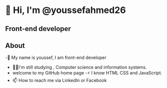# 👋 Hi, I'm @youssefahmed26
## Front-end developer
## About
-🌱 My name is youssef, I am front-end developer
- 👨‍💻I'm still studying , Computer science and information systems.
- welcome to my GitHub home page
-⚡ I know HTML CSS and JavaScript.
- 📫 How to reach me via LinkedIn or Facebook

<!---
youssefahmed26/youssefahmed26 is a ✨ special ✨ repository because its `README.md` (this file) appears on your GitHub profile.
You can click the Preview link to take a look at your changes.
--->
